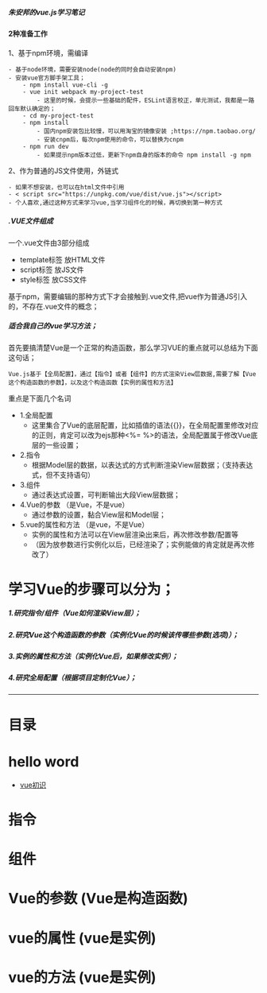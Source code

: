 ##### 朱安邦的vue.js学习笔记

#### 2种准备工作

1、基于npm环境，需编译

	- 基于node环境，需要安装node(node的同时会自动安装npm)
	- 安装vue官方脚手架工具；
		- npm install vue-cli -g  
		- vue init webpack my-project-test  
			- 这里的时候，会提示一些基础的配件，ESLint语言校正，单元测试，我都是一路回车默认确定的；
		- cd my-project-test
		- npm install
			- 国内npm安装包比较慢，可以用淘宝的镜像安装 ;https://npm.taobao.org/
			- 安装cnpm后，每次npm使用的命令，可以替换为cnpm
		- npm run dev
			- 如果提示npm版本过低，更新下npm自身的版本的命令 npm install -g npm

2、作为普通的JS文件使用，外链式

	- 如果不想安装，也可以在html文件中引用
	- < script src="https://unpkg.com/vue/dist/vue.js"></script>
	- 个人喜欢,通过这种方式来学习vue,当学习组件化的时候，再切换到第一种方式


##### .VUE文件组成
一个.vue文件由3部分组成

- template标签	放HTML文件
- script标签		放JS文件
- style标签		放CSS文件

基于npm，需要编辑的那种方式下才会接触到.vue文件,把vue作为普通JS引入的，不存在.vue文件的概念；

##### 适合我自己的vue学习方法；

首先要搞清楚Vue是一个正常的构造函数，那么学习VUE的重点就可以总结为下面这句话；

	Vue.js基于【全局配置】，通过【指令】或者【组件】的方式渲染View层数据,需要了解【Vue这个构造函数的参数】，以及这个构造函数【实例的属性和方法】

重点是下面几个名词

- 1.全局配置		
	- 这里集合了Vue的底层配置，比如插值的语法{{}}，在全局配置里修改对应的正则，肯定可以改为ejs那种<%= %>的语法，全局配置属于修改Vue底层的一些设置；
- 2.指令			
	- 根据Model层的数据，以表达式的方式判断渲染View层数据；（支持表达式，但不支持语句）
- 3.组件			
	- 通过表达式设置，可判断输出大段View层数据；
- 4.Vue的参数		（是Vue，不是vue）			
	- 通过参数的设置，黏合View层和Model层；
- 5.vue的属性和方法	（是vue，不是Vue）		
	- 实例的属性和方法可以在View层渲染出来后，再次修改参数/配置等
	- （因为放参数进行实例化以后，已经渲染了；实例能做的肯定就是再次修改了）

# 学习Vue的步骤可以分为；

##### 1.研究指令/组件（Vue如何渲染View层）；
##### 2.研究Vue这个构造函数的参数（实例化Vue的时候该传哪些参数(选项)）；
##### 3.实例的属性和方法（实例化Vue后，如果修改实例）；
##### 4.研究全局配置（根据项目定制化Vue）；


----------


# 目录

# hello word

- [vue初识](./doc-hello-word)

# 指令

# 组件

# Vue的参数	(Vue是构造函数)

# vue的属性	(vue是实例)

# vue的方法	(vue是实例)